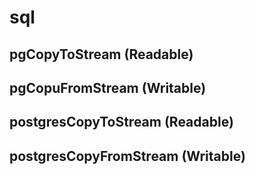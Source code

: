 # sql

## pgCopyToStream (Readable)
## pgCopuFromStream (Writable)

## postgresCopyToStream (Readable)
## postgresCopyFromStream (Writable)


